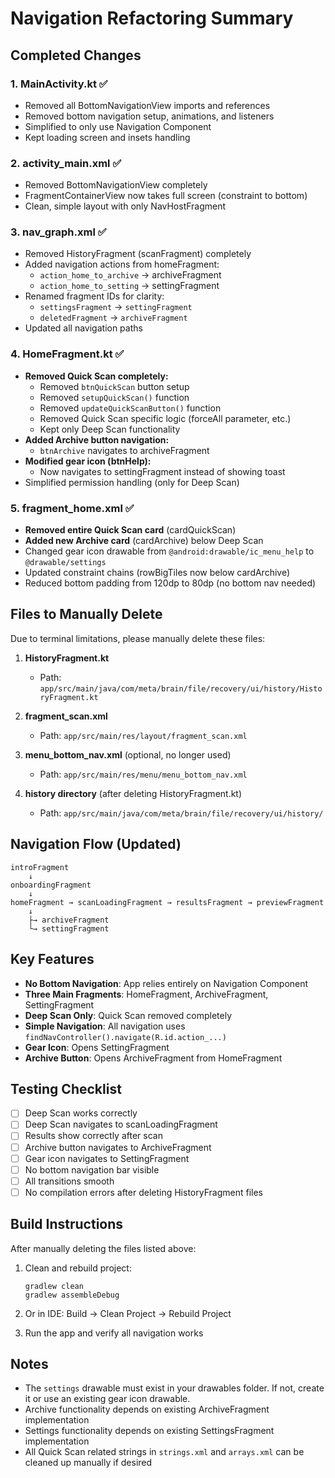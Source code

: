 # Navigation Refactoring Summary

## Completed Changes

### 1. MainActivity.kt ✅
- Removed all BottomNavigationView imports and references
- Removed bottom navigation setup, animations, and listeners
- Simplified to only use Navigation Component
- Kept loading screen and insets handling

### 2. activity_main.xml ✅
- Removed BottomNavigationView completely
- FragmentContainerView now takes full screen (constraint to bottom)
- Clean, simple layout with only NavHostFragment

### 3. nav_graph.xml ✅
- Removed HistoryFragment (scanFragment) completely
- Added navigation actions from homeFragment:
  - `action_home_to_archive` → archiveFragment
  - `action_home_to_setting` → settingFragment
- Renamed fragment IDs for clarity:
  - `settingsFragment` → `settingFragment`
  - `deletedFragment` → `archiveFragment`
- Updated all navigation paths

### 4. HomeFragment.kt ✅
- **Removed Quick Scan completely:**
  - Removed `btnQuickScan` button setup
  - Removed `setupQuickScan()` function
  - Removed `updateQuickScanButton()` function
  - Removed Quick Scan specific logic (forceAll parameter, etc.)
  - Kept only Deep Scan functionality
- **Added Archive button navigation:**
  - `btnArchive` navigates to archiveFragment
- **Modified gear icon (btnHelp):**
  - Now navigates to settingFragment instead of showing toast
- Simplified permission handling (only for Deep Scan)

### 5. fragment_home.xml ✅
- **Removed entire Quick Scan card** (cardQuickScan)
- **Added new Archive card** (cardArchive) below Deep Scan
- Changed gear icon drawable from `@android:drawable/ic_menu_help` to `@drawable/settings`
- Updated constraint chains (rowBigTiles now below cardArchive)
- Reduced bottom padding from 120dp to 80dp (no bottom nav needed)

## Files to Manually Delete

Due to terminal limitations, please manually delete these files:

1. **HistoryFragment.kt**
   - Path: `app/src/main/java/com/meta/brain/file/recovery/ui/history/HistoryFragment.kt`
   
2. **fragment_scan.xml**
   - Path: `app/src/main/res/layout/fragment_scan.xml`
   
3. **menu_bottom_nav.xml** (optional, no longer used)
   - Path: `app/src/main/res/menu/menu_bottom_nav.xml`

4. **history directory** (after deleting HistoryFragment.kt)
   - Path: `app/src/main/java/com/meta/brain/file/recovery/ui/history/`

## Navigation Flow (Updated)

```
introFragment
    ↓
onboardingFragment
    ↓
homeFragment → scanLoadingFragment → resultsFragment → previewFragment
    ↓
    ├→ archiveFragment
    └→ settingFragment
```

## Key Features

- **No Bottom Navigation**: App relies entirely on Navigation Component
- **Three Main Fragments**: HomeFragment, ArchiveFragment, SettingFragment
- **Deep Scan Only**: Quick Scan removed completely
- **Simple Navigation**: All navigation uses `findNavController().navigate(R.id.action_...)`
- **Gear Icon**: Opens SettingFragment
- **Archive Button**: Opens ArchiveFragment from HomeFragment

## Testing Checklist

- [ ] Deep Scan works correctly
- [ ] Deep Scan navigates to scanLoadingFragment
- [ ] Results show correctly after scan
- [ ] Archive button navigates to ArchiveFragment
- [ ] Gear icon navigates to SettingFragment
- [ ] No bottom navigation bar visible
- [ ] All transitions smooth
- [ ] No compilation errors after deleting HistoryFragment files

## Build Instructions

After manually deleting the files listed above:

1. Clean and rebuild project:
   ```
   gradlew clean
   gradlew assembleDebug
   ```

2. Or in IDE: Build → Clean Project → Rebuild Project

3. Run the app and verify all navigation works

## Notes

- The `settings` drawable must exist in your drawables folder. If not, create it or use an existing gear icon drawable.
- Archive functionality depends on existing ArchiveFragment implementation
- Settings functionality depends on existing SettingsFragment implementation
- All Quick Scan related strings in `strings.xml` and `arrays.xml` can be cleaned up manually if desired

